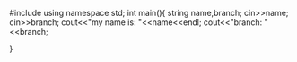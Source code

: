#include<iostream>
using namespace std;
int main(){
   string name,branch;
   cin>>name;
   cin>>branch;
   cout<<"my name is: "<<name<<endl;
   cout<<"branch: "<<branch;

   }
